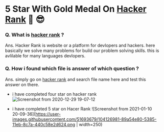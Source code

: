 # 5 Star With Gold Medal On [Hacker Rank](https://www.hackerrank.com)  :star_struck: :sunglasses:


### Q. What is [hacker rank](https://www.hackerrank.com) ?

Ans.  Hacker Rank is website or a platform for devlopers and hackers. here basically we solve many problems for build our problem solving skills. this is avlilable        for many languages devlopers. 

### Q. How i found which file is answer of which question ?

Ans. simply go on [hacker rank](https://www.hackerrank.com) and search file name here and test this answer on there. 

- i have completed four star on hacker rank
![Screenshot from 2020-12-29 19-07-12](https://user-images.githubusercontent.com/51693679/103288011-f1fd4300-4a09-11eb-80c2-e0ed989c7573.png=250x250)

- i have completed 5 star on Hacer Rank
![Screenshot from 2021-01-10 20-09-36](https://user-images.githubusercontent.com/51693679/104126981-89a54e80-5385-11eb-8c7a-440c58e2d624.png | width=250)
